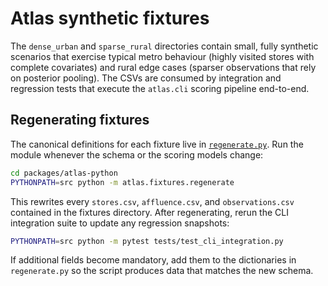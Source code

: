 # Atlas synthetic fixtures

The `dense_urban` and `sparse_rural` directories contain small, fully synthetic
scenarios that exercise typical metro behaviour (highly visited stores with
complete covariates) and rural edge cases (sparser observations that rely on
posterior pooling). The CSVs are consumed by integration and regression tests
that execute the `atlas.cli` scoring pipeline end-to-end.

## Regenerating fixtures

The canonical definitions for each fixture live in
[`regenerate.py`](./regenerate.py). Run the module whenever the schema or the
scoring models change:

```bash
cd packages/atlas-python
PYTHONPATH=src python -m atlas.fixtures.regenerate
```

This rewrites every `stores.csv`, `affluence.csv`, and `observations.csv`
contained in the fixtures directory. After regenerating, rerun the CLI
integration suite to update any regression snapshots:

```bash
PYTHONPATH=src python -m pytest tests/test_cli_integration.py
```

If additional fields become mandatory, add them to the dictionaries in
`regenerate.py` so the script produces data that matches the new schema.
